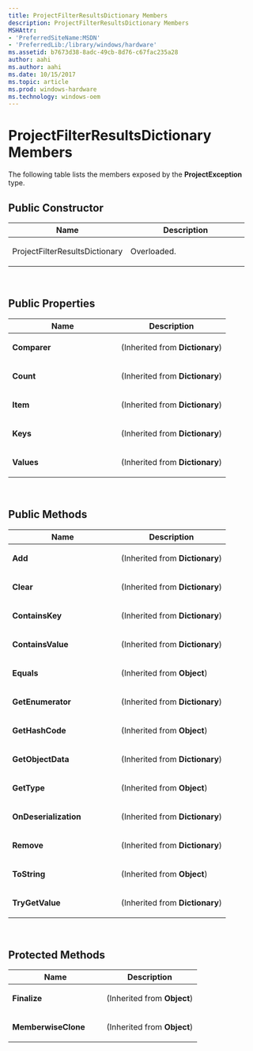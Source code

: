 ```yaml
---
title: ProjectFilterResultsDictionary Members
description: ProjectFilterResultsDictionary Members
MSHAttr:
- 'PreferredSiteName:MSDN'
- 'PreferredLib:/library/windows/hardware'
ms.assetid: b7673d38-8adc-49cb-8d76-c67fac235a28
author: aahi
ms.author: aahi
ms.date: 10/15/2017
ms.topic: article
ms.prod: windows-hardware
ms.technology: windows-oem
---
```


# ProjectFilterResultsDictionary Members


The following table lists the members exposed by the **ProjectException** type.

## <span id="Public_Constructor"></span><span id="public_constructor"></span><span id="PUBLIC_CONSTRUCTOR"></span>Public Constructor


<table>
<colgroup>
<col width="50%" />
<col width="50%" />
</colgroup>
<thead>
<tr class="header">
<th>Name</th>
<th>Description</th>
</tr>
</thead>
<tbody>
<tr class="odd">
<td><p>ProjectFilterResultsDictionary</p></td>
<td><p>Overloaded.</p></td>
</tr>
</tbody>
</table>

 

## <span id="Public_Properties"></span><span id="public_properties"></span><span id="PUBLIC_PROPERTIES"></span>Public Properties


<table>
<colgroup>
<col width="50%" />
<col width="50%" />
</colgroup>
<thead>
<tr class="header">
<th>Name</th>
<th>Description</th>
</tr>
</thead>
<tbody>
<tr class="odd">
<td><p><strong>Comparer</strong></p></td>
<td><p>(Inherited from <strong>Dictionary</strong>)</p></td>
</tr>
<tr class="even">
<td><p><strong>Count</strong></p></td>
<td><p>(Inherited from <strong>Dictionary</strong>)</p></td>
</tr>
<tr class="odd">
<td><p><strong>Item</strong></p></td>
<td><p>(Inherited from <strong>Dictionary</strong>)</p></td>
</tr>
<tr class="even">
<td><p><strong>Keys</strong></p></td>
<td><p>(Inherited from <strong>Dictionary</strong>)</p></td>
</tr>
<tr class="odd">
<td><p><strong>Values</strong></p></td>
<td><p>(Inherited from <strong>Dictionary</strong>)</p></td>
</tr>
</tbody>
</table>

 

## <span id="Public_Methods"></span><span id="public_methods"></span><span id="PUBLIC_METHODS"></span>Public Methods


<table>
<colgroup>
<col width="50%" />
<col width="50%" />
</colgroup>
<thead>
<tr class="header">
<th>Name</th>
<th>Description</th>
</tr>
</thead>
<tbody>
<tr class="odd">
<td><p><strong>Add</strong></p></td>
<td><p>(Inherited from <strong>Dictionary</strong>)</p></td>
</tr>
<tr class="even">
<td><p><strong>Clear</strong></p></td>
<td><p>(Inherited from <strong>Dictionary</strong>)</p></td>
</tr>
<tr class="odd">
<td><p><strong>ContainsKey</strong></p></td>
<td><p>(Inherited from <strong>Dictionary</strong>)</p></td>
</tr>
<tr class="even">
<td><p><strong>ContainsValue</strong></p></td>
<td><p>(Inherited from <strong>Dictionary</strong>)</p></td>
</tr>
<tr class="odd">
<td><p><strong>Equals</strong></p></td>
<td><p>(Inherited from <strong>Object</strong>)</p></td>
</tr>
<tr class="even">
<td><p><strong>GetEnumerator</strong></p></td>
<td><p>(Inherited from <strong>Dictionary</strong>)</p></td>
</tr>
<tr class="odd">
<td><p><strong>GetHashCode</strong></p></td>
<td><p>(Inherited from <strong>Object</strong>)</p></td>
</tr>
<tr class="even">
<td><p><strong>GetObjectData</strong></p></td>
<td><p>(Inherited from <strong>Dictionary</strong>)</p></td>
</tr>
<tr class="odd">
<td><p><strong>GetType</strong></p></td>
<td><p>(Inherited from <strong>Object</strong>)</p></td>
</tr>
<tr class="even">
<td><p><strong>OnDeserialization</strong></p></td>
<td><p>(Inherited from <strong>Dictionary</strong>)</p></td>
</tr>
<tr class="odd">
<td><p><strong>Remove</strong></p></td>
<td><p>(Inherited from <strong>Dictionary</strong>)</p></td>
</tr>
<tr class="even">
<td><p><strong>ToString</strong></p></td>
<td><p>(Inherited from <strong>Object</strong>)</p></td>
</tr>
<tr class="odd">
<td><p><strong>TryGetValue</strong></p></td>
<td><p>(Inherited from <strong>Dictionary</strong>)</p></td>
</tr>
</tbody>
</table>

 

## <span id="Protected_Methods"></span><span id="protected_methods"></span><span id="PROTECTED_METHODS"></span>Protected Methods


<table>
<colgroup>
<col width="50%" />
<col width="50%" />
</colgroup>
<thead>
<tr class="header">
<th>Name</th>
<th>Description</th>
</tr>
</thead>
<tbody>
<tr class="odd">
<td><p><strong>Finalize</strong></p></td>
<td><p>(Inherited from <strong>Object</strong>)</p></td>
</tr>
<tr class="even">
<td><p><strong>MemberwiseClone</strong></p></td>
<td><p>(Inherited from <strong>Object</strong>)</p></td>
</tr>
</tbody>
</table>

 

 

 






